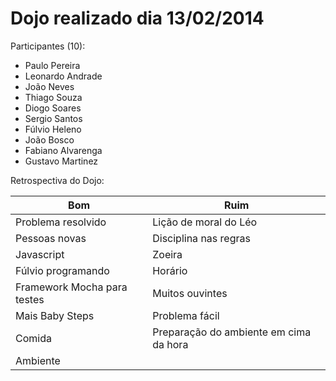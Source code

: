 Dojo realizado dia 13/02/2014
=======

Participantes (10):
 * Paulo Pereira
 * Leonardo Andrade
 * João Neves
 * Thiago Souza
 * Diogo Soares
 * Sergio Santos
 * Fúlvio Heleno
 * João Bosco
 * Fabiano Alvarenga
 * Gustavo Martinez

Retrospectiva do Dojo:

| Bom  | Ruim |
| ------------- | ------------- |
| Problema resolvido  | Lição de moral do Léo  |
| Pessoas novas  | Disciplina nas regras  |
| Javascript  | Zoeira  |
| Fúlvio programando  | Horário  |
| Framework Mocha para testes  | Muitos ouvintes  |
| Mais Baby Steps  | Problema fácil  |
| Comida  | Preparação do ambiente em cima da hora  |
| Ambiente  |  |
